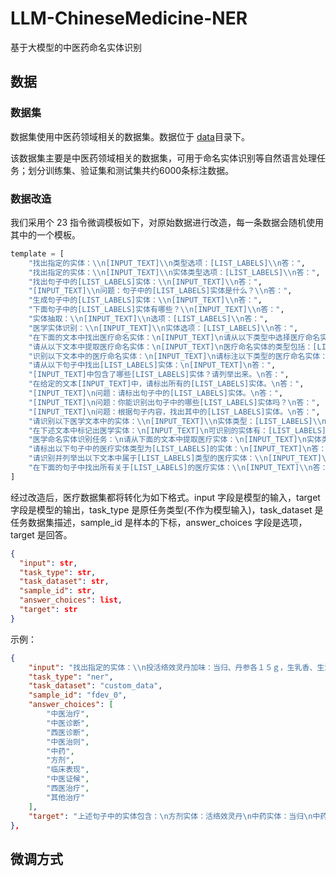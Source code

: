 # LLM-ChineseMedicine-NER

基于大模型的中医药命名实体识别

## 数据

### 数据集

数据集使用中医药领域相关的数据集。数据位于 [data](./data/)目录下。

该数据集主要是中医药领域相关的数据集，可用于命名实体识别等自然语言处理任务；划分训练集、验证集和测试集共约6000条标注数据。

### 数据改造

我们采用个 23 指令微调模板如下，对原始数据进行改造，每一条数据会随机使用其中的一个模板。

```python
template = [
    "找出指定的实体：\\n[INPUT_TEXT]\\n类型选项：[LIST_LABELS]\\n答：",
    "找出指定的实体：\\n[INPUT_TEXT]\\n实体类型选项：[LIST_LABELS]\\n答：",
    "找出句子中的[LIST_LABELS]实体：\\n[INPUT_TEXT]\\n答：",
    "[INPUT_TEXT]\\n问题：句子中的[LIST_LABELS]实体是什么？\\n答：",
    "生成句子中的[LIST_LABELS]实体：\\n[INPUT_TEXT]\\n答：",
    "下面句子中的[LIST_LABELS]实体有哪些？\\n[INPUT_TEXT]\\n答：",
    "实体抽取：\\n[INPUT_TEXT]\\n选项：[LIST_LABELS]\\n答：",
    "医学实体识别：\\n[INPUT_TEXT]\\n实体选项：[LIST_LABELS]\\n答：",
    "在下面的文本中找出医疗命名实体：\n[INPUT_TEXT]\n请从以下类型中选择医疗命名实体：[LIST_LABELS]\n答：",
    "请从以下文本中提取医疗命名实体：\n[INPUT_TEXT]\n医疗命名实体的类型包括：[LIST_LABELS]\n答：",
    "识别以下文本中的医疗命名实体：\n[INPUT_TEXT]\n请标注以下类型的医疗命名实体：[LIST_LABELS]\n答：",
    "请从以下句子中找出[LIST_LABELS]实体：\n[INPUT_TEXT]\n答：",
    "[INPUT_TEXT]中包含了哪些[LIST_LABELS]实体？请列举出来。\n答：",
    "在给定的文本[INPUT_TEXT]中，请标出所有的[LIST_LABELS]实体。\n答：",
    "[INPUT_TEXT]\n问题：请标出句子中的[LIST_LABELS]实体。\n答：",
    "[INPUT_TEXT]\n问题：你能识别出句子中的哪些[LIST_LABELS]实体吗？\n答：",
    "[INPUT_TEXT]\n问题：根据句子内容，找出其中的[LIST_LABELS]实体。\n答：",
    "请识别以下医学文本中的实体：\\n[INPUT_TEXT]\\n实体类型：[LIST_LABELS]\\n答：",
    "在下述文本中标记出医学实体：\n[INPUT_TEXT]\n可识别的实体有：[LIST_LABELS]\n答：",
    "医学命名实体识别任务：\n请从下面的文本中提取医疗实体：\n[INPUT_TEXT]\n实体类型包括：[LIST_LABELS]\n答：",
    "请标出以下句子中的医疗实体类型为[LIST_LABELS]的实体：\n[INPUT_TEXT]\n答：",
    "请识别并列举出以下文本中属于[LIST_LABELS]类型的医疗实体：\\n[INPUT_TEXT]\\n答：",
    "在下面的句子中找出所有关于[LIST_LABELS]的医疗实体：\\n[INPUT_TEXT]\\n答：",
]
```

经过改造后，医疗数据集都将转化为如下格式。input 字段是模型的输入，target 字段是模型的输出，task_type 是原任务类型(不作为模型输入)，task_dataset 是任务数据集描述，sample_id 是样本的下标，answer_choices 字段是选项，target 是回答。

```json
{
  "input": str,
  "task_type": str,
  "task_dataset": str,
  "sample_id": str,
  "answer_choices": list,
  "target": str
}
```

示例：

```json
{
    "input": "找出指定的实体：\\n投活络效灵丹加味：当归、丹参各１５ｇ，生乳香、生没药各６ｇ，柴胡１２ｇ，白芍、黄芩、大黄各１０ｇ，蒲公英３０ｇ，甘草５ｇ\\n类型选项：中医治疗，中医诊断，西医诊断，中医治则，中药，方剂，临床表现，中医证候，西医治疗，其他治疗\\n答：",
    "task_type": "ner",
    "task_dataset": "custom_data",
    "sample_id": "fdev_0",
    "answer_choices": [
        "中医治疗",
        "中医诊断",
        "西医诊断",
        "中医治则",
        "中药",
        "方剂",
        "临床表现",
        "中医证候",
        "西医治疗",
        "其他治疗"
    ],
    "target": "上述句子中的实体包含：\n方剂实体：活络效灵丹\n中药实体：当归\n中药实体：丹参\n中药实体：生乳香\n中药实体：生没药\n中药实体：柴胡\n中药实体：黄芩\n中药实体：大黄\n中药实体：蒲公英\n中药实体：甘草"
},
```

## 微调方式

